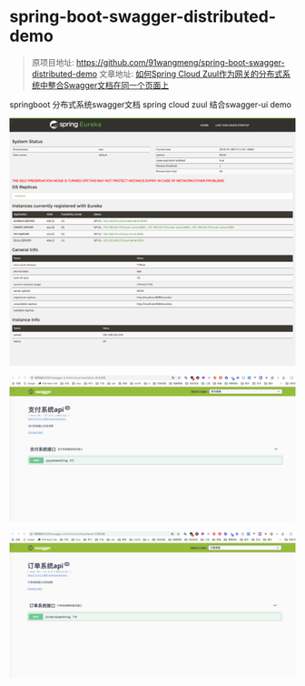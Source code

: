 # spring-boot-swagger-distributed-demo

> 原项目地址: https://github.com/91wangmeng/spring-boot-swagger-distributed-demo
> 文章地址: [如何Spring Cloud Zuul作为网关的分布式系统中整合Swagger文档在同一个页面上](https://blog.csdn.net/qq6492178/article/details/78863935)

springboot 分布式系统swagger文档
spring cloud zuul 结合swagger-ui demo

![](https://raw.githubusercontent.com/gaohanghang/images/master/img20190728171306.png)

![](https://raw.githubusercontent.com/gaohanghang/images/master/img20190728171643.png)

![](https://raw.githubusercontent.com/gaohanghang/images/master/img20190728171716.png)

